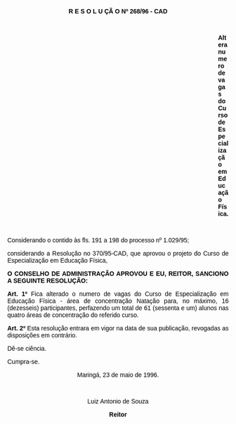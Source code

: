 <BODY TEXT="#000000">

<B><FONT FACE="Arial"><P ALIGN="CENTER">R E S O L U &Ccedil;&Atilde; O Nº 268/96 - CAD</P>
</B><P ALIGN="JUSTIFY"></P>
<P ALIGN="JUSTIFY">&nbsp;</P><DIR>
<DIR>
<DIR>
<DIR>
<DIR>
<DIR>
<DIR>
<DIR>
<DIR>
<DIR>
<DIR>
<DIR>

<B><P ALIGN="JUSTIFY">Altera numero de vagas do Curso de Especializa&ccedil;&atilde;o em Educa&ccedil;&atilde;o F&iacute;sica.</P>
</B><P ALIGN="JUSTIFY"></P>
<P ALIGN="JUSTIFY">&nbsp;</P></DIR>
</DIR>
</DIR>
</DIR>
</DIR>
</DIR>
</DIR>
</DIR>
</DIR>
</DIR>
</DIR>
</DIR>

<P ALIGN="JUSTIFY">Considerando o contido &agrave;s fls. 191 a 198 do processo nº 1.029/95;</P>
<P ALIGN="JUSTIFY">considerando a Resolu&ccedil;&atilde;o no 370/95-CAD, que aprovou o projeto do Curso de Especializa&ccedil;&atilde;o em Educa&ccedil;&atilde;o F&iacute;sica,</P>
<P ALIGN="JUSTIFY"></P>
<B><P ALIGN="JUSTIFY">O CONSELHO DE ADMINISTRA&Ccedil;&Atilde;O APROVOU E EU, REITOR, SANCIONO A SEGUINTE RESOLU&Ccedil;&Atilde;O:</P>
</B><P ALIGN="JUSTIFY"></P>
<B><P ALIGN="JUSTIFY">Art. 1º</B> Fica alterado o numero de vagas do Curso de Especializa&ccedil;&atilde;o em Educa&ccedil;&atilde;o F&iacute;sica - &aacute;rea de concentra&ccedil;&atilde;o  Nata&ccedil;&atilde;o para, no m&aacute;ximo, 16 (dezesseis) participantes, perfazendo um total de 61 (sessenta e um) alunos nas quatro &aacute;reas de concentra&ccedil;&atilde;o do referido curso.</P>
<B><P ALIGN="JUSTIFY">Art. 2º</B> Esta resolu&ccedil;&atilde;o entrara em vigor na data de sua publica&ccedil;&atilde;o, revogadas as disposi&ccedil;&otilde;es em contr&aacute;rio. </P>
<P ALIGN="JUSTIFY">D&ecirc;-se ci&ecirc;ncia.</P>
<P ALIGN="JUSTIFY">Cumpra-se.</P>
<P ALIGN="CENTER">Maring&aacute;, 23 de maio de 1996.</P>
<P ALIGN="CENTER"></P>
<P ALIGN="CENTER">&nbsp;</P>
<P ALIGN="CENTER">Luiz Antonio de Souza</P>
<B><P ALIGN="CENTER">Reitor</P></B></FONT></BODY>
